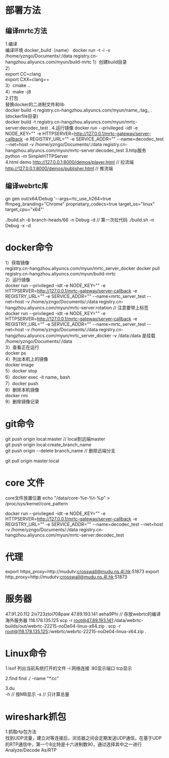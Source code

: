 # 部署方法
## 编译mrtc方法
1.编译  
编译环境 docker_build（name） 
docker run -t -i -v /home/yzngo/Documents/:/data registry.cn-hangzhou.aliyuncs.com/myun/build-mrtc
1）创建build目录  
2）  
export CC=clang  
export CXX=clang++  
3）cmake ..  
4）make -j8  
2.打包  
替换docker的二进制文件和lib  
docker build -t registry.cn-hangzhou.aliyuncs.com/myun/name_:tag_ .(dockerfile目录)  
docker build -t registry.cn-hangzhou.aliyuncs.com/myun/mrtc-server:decodec_test .
4.运行镜像
docker run --privileged -idt -e NODE_KEY="" -e HTTPSERVER=http://127.0.0.1/mrtc-gateway/server-callback -e REGISTRY_URL="" -e SERVICE_ADDR="" --name=decodec_test --net=host -v /home/yzngo/Documents/:/data registry.cn-hangzhou.aliyuncs.com/myun/mrtc-server:decodec_test
3.http服务  
python -m SimpleHTTPServer  
4.html demo
http://127.0.0.1:8000/demos/player.html // 拉流端
http://127.0.0.1:8000/demos/publisher.html // 推流端
## 编译webrtc库
gn gen out/x64/Debug '--args=rtc_use_h264=true ffmpeg_branding="Chrome" proprietary_codecs=true target_os="linux" target_cpu="x64"'

./build.sh -b branch-heads/66 -n Debug -d // 第一次拉代码
./build.sh -n Debug -x -d 


# docker命令  
1）获取镜像  
registry.cn-hangzhou.aliyuncs.com/myun/mrtc_server_docker
docker pull registry.cn-hangzhou.aliyuncs.com/myun/build-mrtc  
2）运行镜像    
docker run --privileged -idt -e NODE_KEY="" -e HTTPSERVER=http://127.0.0.1/mrtc-gateway/server-callback -e REGISTRY_URL="" -e SERVICE_ADDR="" --name=mrtc_server_test --net=host -v /home/yzngo/Documents/:/data registry.cn-hangzhou.aliyuncs.com/myun/mrtc-server:rotation // 注意要带上标签  
docker run --privileged -idt -e NODE_KEY="" -e HTTPSERVER=http://127.0.0.1/mrtc-gateway/server-callback -e REGISTRY_URL="" -e SERVICE_ADDR="" --name=mrtc_server_test --net=host -v /home/yzngo/Documents/:/data registry.cn-hangzhou.aliyuncs.com/myun/mrtc_server_docker 
-v /data:/data 是挂载  
/home/yzngo/Documents/:/data  
3）查看正在运行  
docker ps      
4）列出本机上的镜像  
docker image    
5）docker stop  
6）docker exec -it name_ bash   
7）docker push  
8）删除本机镜像  
docker rmi   
9）删除镜像记录

# git命令  
git push origin local:master // local到远端master   
git push origin local:create_branch_name    
git push origin --delete branch_name  // 删除远端分支

git pull origin master:local


# core 文件
core文件放置位置 
echo "/data/core-%e-%t-%p" > /proc/sys/kernel/core_pattern

docker run --privileged -idt -e NODE_KEY="" -e HTTPSERVER=http://127.0.0.1/mrtc-gateway/server-callback -e REGISTRY_URL="" -e SERVICE_ADDR="" --name=decodec_test --net=host -v /home/yzngo/Documents/:/data registry.cn-hangzhou.aliyuncs.com/myun/mrtc-server:decodec_test


# 代理
export https_proxy=http://mudutv:crosswall@mudu.ns.4l.hk:51873
export http_proxy=http://mudutv:crosswall@mudu.ns.4l.hk:51873


# 服务器
47.91.20.112 2iv723ztoi708paw
47.89.193.141 aeha9Phi // 存放webrtc的编译 海外服务器
118.178.135.125 
scp -r root@47.89.193.141:/data/webrtc-builds/out/webrtc-22215-noDe04-linux-x64.zip .
scp -r root@118.178.135.125:/webrtc/webrtc-22215-noDe04-linux-x64.zip .


# Linux命令
1.lsof 
列出当前系统打开的文件
-i 网络连接 :80显示端口 tcp显示

2.find
find ./ -name "*.cc"

3.du  
-h // 按MB显示
-s // 只计算总量


# wireshark抓包
1.抓取rtp包方法  
找到UDP流量，建立对等连接后，浏览器之间会定期发送UDP通信，在基于UDP的RTP通信中，第一个8比特是十六进制数90，通过选择其中之一进行Analyze/Decode As/RTP  
